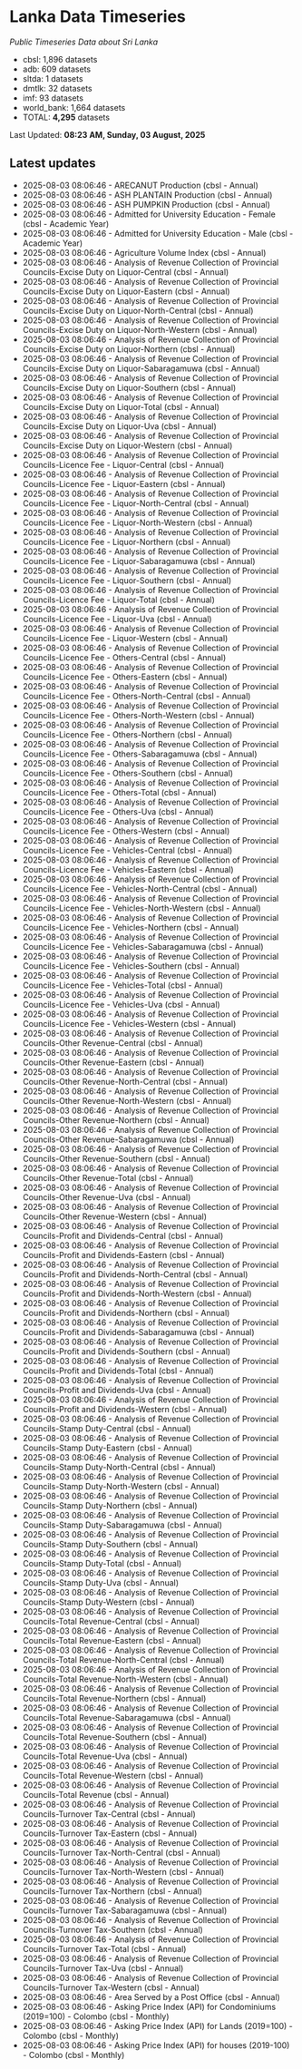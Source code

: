 # Lanka Data Timeseries
*Public Timeseries Data about Sri Lanka*

* cbsl: 1,896 datasets
* adb: 609 datasets
* sltda: 1 datasets
* dmtlk: 32 datasets
* imf: 93 datasets
* world_bank: 1,664 datasets
* TOTAL: **4,295** datasets

Last Updated: **08:23 AM, Sunday, 03 August, 2025**

## Latest updates

* 2025-08-03 08:06:46 - ARECANUT Production (cbsl - Annual)
* 2025-08-03 08:06:46 - ASH PLANTAIN Production (cbsl - Annual)
* 2025-08-03 08:06:46 - ASH PUMPKIN Production (cbsl - Annual)
* 2025-08-03 08:06:46 - Admitted for University Education - Female (cbsl - Academic Year)
* 2025-08-03 08:06:46 - Admitted for University Education - Male (cbsl - Academic Year)
* 2025-08-03 08:06:46 - Agriculture Volume Index (cbsl - Annual)
* 2025-08-03 08:06:46 - Analysis of Revenue Collection of Provincial Councils-Excise Duty on Liquor-Central (cbsl - Annual)
* 2025-08-03 08:06:46 - Analysis of Revenue Collection of Provincial Councils-Excise Duty on Liquor-Eastern (cbsl - Annual)
* 2025-08-03 08:06:46 - Analysis of Revenue Collection of Provincial Councils-Excise Duty on Liquor-North-Central (cbsl - Annual)
* 2025-08-03 08:06:46 - Analysis of Revenue Collection of Provincial Councils-Excise Duty on Liquor-North-Western (cbsl - Annual)
* 2025-08-03 08:06:46 - Analysis of Revenue Collection of Provincial Councils-Excise Duty on Liquor-Northern (cbsl - Annual)
* 2025-08-03 08:06:46 - Analysis of Revenue Collection of Provincial Councils-Excise Duty on Liquor-Sabaragamuwa (cbsl - Annual)
* 2025-08-03 08:06:46 - Analysis of Revenue Collection of Provincial Councils-Excise Duty on Liquor-Southern (cbsl - Annual)
* 2025-08-03 08:06:46 - Analysis of Revenue Collection of Provincial Councils-Excise Duty on Liquor-Total (cbsl - Annual)
* 2025-08-03 08:06:46 - Analysis of Revenue Collection of Provincial Councils-Excise Duty on Liquor-Uva (cbsl - Annual)
* 2025-08-03 08:06:46 - Analysis of Revenue Collection of Provincial Councils-Excise Duty on Liquor-Western (cbsl - Annual)
* 2025-08-03 08:06:46 - Analysis of Revenue Collection of Provincial Councils-Licence Fee - Liquor-Central (cbsl - Annual)
* 2025-08-03 08:06:46 - Analysis of Revenue Collection of Provincial Councils-Licence Fee - Liquor-Eastern (cbsl - Annual)
* 2025-08-03 08:06:46 - Analysis of Revenue Collection of Provincial Councils-Licence Fee - Liquor-North-Central (cbsl - Annual)
* 2025-08-03 08:06:46 - Analysis of Revenue Collection of Provincial Councils-Licence Fee - Liquor-North-Western (cbsl - Annual)
* 2025-08-03 08:06:46 - Analysis of Revenue Collection of Provincial Councils-Licence Fee - Liquor-Northern (cbsl - Annual)
* 2025-08-03 08:06:46 - Analysis of Revenue Collection of Provincial Councils-Licence Fee - Liquor-Sabaragamuwa (cbsl - Annual)
* 2025-08-03 08:06:46 - Analysis of Revenue Collection of Provincial Councils-Licence Fee - Liquor-Southern (cbsl - Annual)
* 2025-08-03 08:06:46 - Analysis of Revenue Collection of Provincial Councils-Licence Fee - Liquor-Total (cbsl - Annual)
* 2025-08-03 08:06:46 - Analysis of Revenue Collection of Provincial Councils-Licence Fee - Liquor-Uva (cbsl - Annual)
* 2025-08-03 08:06:46 - Analysis of Revenue Collection of Provincial Councils-Licence Fee - Liquor-Western (cbsl - Annual)
* 2025-08-03 08:06:46 - Analysis of Revenue Collection of Provincial Councils-Licence Fee - Others-Central (cbsl - Annual)
* 2025-08-03 08:06:46 - Analysis of Revenue Collection of Provincial Councils-Licence Fee - Others-Eastern (cbsl - Annual)
* 2025-08-03 08:06:46 - Analysis of Revenue Collection of Provincial Councils-Licence Fee - Others-North-Central (cbsl - Annual)
* 2025-08-03 08:06:46 - Analysis of Revenue Collection of Provincial Councils-Licence Fee - Others-North-Western (cbsl - Annual)
* 2025-08-03 08:06:46 - Analysis of Revenue Collection of Provincial Councils-Licence Fee - Others-Northern (cbsl - Annual)
* 2025-08-03 08:06:46 - Analysis of Revenue Collection of Provincial Councils-Licence Fee - Others-Sabaragamuwa (cbsl - Annual)
* 2025-08-03 08:06:46 - Analysis of Revenue Collection of Provincial Councils-Licence Fee - Others-Southern (cbsl - Annual)
* 2025-08-03 08:06:46 - Analysis of Revenue Collection of Provincial Councils-Licence Fee - Others-Total (cbsl - Annual)
* 2025-08-03 08:06:46 - Analysis of Revenue Collection of Provincial Councils-Licence Fee - Others-Uva (cbsl - Annual)
* 2025-08-03 08:06:46 - Analysis of Revenue Collection of Provincial Councils-Licence Fee - Others-Western (cbsl - Annual)
* 2025-08-03 08:06:46 - Analysis of Revenue Collection of Provincial Councils-Licence Fee - Vehicles-Central (cbsl - Annual)
* 2025-08-03 08:06:46 - Analysis of Revenue Collection of Provincial Councils-Licence Fee - Vehicles-Eastern (cbsl - Annual)
* 2025-08-03 08:06:46 - Analysis of Revenue Collection of Provincial Councils-Licence Fee - Vehicles-North-Central (cbsl - Annual)
* 2025-08-03 08:06:46 - Analysis of Revenue Collection of Provincial Councils-Licence Fee - Vehicles-North-Western (cbsl - Annual)
* 2025-08-03 08:06:46 - Analysis of Revenue Collection of Provincial Councils-Licence Fee - Vehicles-Northern (cbsl - Annual)
* 2025-08-03 08:06:46 - Analysis of Revenue Collection of Provincial Councils-Licence Fee - Vehicles-Sabaragamuwa (cbsl - Annual)
* 2025-08-03 08:06:46 - Analysis of Revenue Collection of Provincial Councils-Licence Fee - Vehicles-Southern (cbsl - Annual)
* 2025-08-03 08:06:46 - Analysis of Revenue Collection of Provincial Councils-Licence Fee - Vehicles-Total (cbsl - Annual)
* 2025-08-03 08:06:46 - Analysis of Revenue Collection of Provincial Councils-Licence Fee - Vehicles-Uva (cbsl - Annual)
* 2025-08-03 08:06:46 - Analysis of Revenue Collection of Provincial Councils-Licence Fee - Vehicles-Western (cbsl - Annual)
* 2025-08-03 08:06:46 - Analysis of Revenue Collection of Provincial Councils-Other Revenue-Central (cbsl - Annual)
* 2025-08-03 08:06:46 - Analysis of Revenue Collection of Provincial Councils-Other Revenue-Eastern (cbsl - Annual)
* 2025-08-03 08:06:46 - Analysis of Revenue Collection of Provincial Councils-Other Revenue-North-Central (cbsl - Annual)
* 2025-08-03 08:06:46 - Analysis of Revenue Collection of Provincial Councils-Other Revenue-North-Western (cbsl - Annual)
* 2025-08-03 08:06:46 - Analysis of Revenue Collection of Provincial Councils-Other Revenue-Northern (cbsl - Annual)
* 2025-08-03 08:06:46 - Analysis of Revenue Collection of Provincial Councils-Other Revenue-Sabaragamuwa (cbsl - Annual)
* 2025-08-03 08:06:46 - Analysis of Revenue Collection of Provincial Councils-Other Revenue-Southern (cbsl - Annual)
* 2025-08-03 08:06:46 - Analysis of Revenue Collection of Provincial Councils-Other Revenue-Total (cbsl - Annual)
* 2025-08-03 08:06:46 - Analysis of Revenue Collection of Provincial Councils-Other Revenue-Uva (cbsl - Annual)
* 2025-08-03 08:06:46 - Analysis of Revenue Collection of Provincial Councils-Other Revenue-Western (cbsl - Annual)
* 2025-08-03 08:06:46 - Analysis of Revenue Collection of Provincial Councils-Profit and Dividends-Central (cbsl - Annual)
* 2025-08-03 08:06:46 - Analysis of Revenue Collection of Provincial Councils-Profit and Dividends-Eastern (cbsl - Annual)
* 2025-08-03 08:06:46 - Analysis of Revenue Collection of Provincial Councils-Profit and Dividends-North-Central (cbsl - Annual)
* 2025-08-03 08:06:46 - Analysis of Revenue Collection of Provincial Councils-Profit and Dividends-North-Western (cbsl - Annual)
* 2025-08-03 08:06:46 - Analysis of Revenue Collection of Provincial Councils-Profit and Dividends-Northern (cbsl - Annual)
* 2025-08-03 08:06:46 - Analysis of Revenue Collection of Provincial Councils-Profit and Dividends-Sabaragamuwa (cbsl - Annual)
* 2025-08-03 08:06:46 - Analysis of Revenue Collection of Provincial Councils-Profit and Dividends-Southern (cbsl - Annual)
* 2025-08-03 08:06:46 - Analysis of Revenue Collection of Provincial Councils-Profit and Dividends-Total (cbsl - Annual)
* 2025-08-03 08:06:46 - Analysis of Revenue Collection of Provincial Councils-Profit and Dividends-Uva (cbsl - Annual)
* 2025-08-03 08:06:46 - Analysis of Revenue Collection of Provincial Councils-Profit and Dividends-Western (cbsl - Annual)
* 2025-08-03 08:06:46 - Analysis of Revenue Collection of Provincial Councils-Stamp Duty-Central (cbsl - Annual)
* 2025-08-03 08:06:46 - Analysis of Revenue Collection of Provincial Councils-Stamp Duty-Eastern (cbsl - Annual)
* 2025-08-03 08:06:46 - Analysis of Revenue Collection of Provincial Councils-Stamp Duty-North-Central (cbsl - Annual)
* 2025-08-03 08:06:46 - Analysis of Revenue Collection of Provincial Councils-Stamp Duty-North-Western (cbsl - Annual)
* 2025-08-03 08:06:46 - Analysis of Revenue Collection of Provincial Councils-Stamp Duty-Northern (cbsl - Annual)
* 2025-08-03 08:06:46 - Analysis of Revenue Collection of Provincial Councils-Stamp Duty-Sabaragamuwa (cbsl - Annual)
* 2025-08-03 08:06:46 - Analysis of Revenue Collection of Provincial Councils-Stamp Duty-Southern (cbsl - Annual)
* 2025-08-03 08:06:46 - Analysis of Revenue Collection of Provincial Councils-Stamp Duty-Total (cbsl - Annual)
* 2025-08-03 08:06:46 - Analysis of Revenue Collection of Provincial Councils-Stamp Duty-Uva (cbsl - Annual)
* 2025-08-03 08:06:46 - Analysis of Revenue Collection of Provincial Councils-Stamp Duty-Western (cbsl - Annual)
* 2025-08-03 08:06:46 - Analysis of Revenue Collection of Provincial Councils-Total Revenue-Central (cbsl - Annual)
* 2025-08-03 08:06:46 - Analysis of Revenue Collection of Provincial Councils-Total Revenue-Eastern (cbsl - Annual)
* 2025-08-03 08:06:46 - Analysis of Revenue Collection of Provincial Councils-Total Revenue-North-Central (cbsl - Annual)
* 2025-08-03 08:06:46 - Analysis of Revenue Collection of Provincial Councils-Total Revenue-North-Western (cbsl - Annual)
* 2025-08-03 08:06:46 - Analysis of Revenue Collection of Provincial Councils-Total Revenue-Northern (cbsl - Annual)
* 2025-08-03 08:06:46 - Analysis of Revenue Collection of Provincial Councils-Total Revenue-Sabaragamuwa (cbsl - Annual)
* 2025-08-03 08:06:46 - Analysis of Revenue Collection of Provincial Councils-Total Revenue-Southern (cbsl - Annual)
* 2025-08-03 08:06:46 - Analysis of Revenue Collection of Provincial Councils-Total Revenue-Uva (cbsl - Annual)
* 2025-08-03 08:06:46 - Analysis of Revenue Collection of Provincial Councils-Total Revenue-Western (cbsl - Annual)
* 2025-08-03 08:06:46 - Analysis of Revenue Collection of Provincial Councils-Total Revenue (cbsl - Annual)
* 2025-08-03 08:06:46 - Analysis of Revenue Collection of Provincial Councils-Turnover Tax-Central (cbsl - Annual)
* 2025-08-03 08:06:46 - Analysis of Revenue Collection of Provincial Councils-Turnover Tax-Eastern (cbsl - Annual)
* 2025-08-03 08:06:46 - Analysis of Revenue Collection of Provincial Councils-Turnover Tax-North-Central (cbsl - Annual)
* 2025-08-03 08:06:46 - Analysis of Revenue Collection of Provincial Councils-Turnover Tax-North-Western (cbsl - Annual)
* 2025-08-03 08:06:46 - Analysis of Revenue Collection of Provincial Councils-Turnover Tax-Northern (cbsl - Annual)
* 2025-08-03 08:06:46 - Analysis of Revenue Collection of Provincial Councils-Turnover Tax-Sabaragamuwa (cbsl - Annual)
* 2025-08-03 08:06:46 - Analysis of Revenue Collection of Provincial Councils-Turnover Tax-Southern (cbsl - Annual)
* 2025-08-03 08:06:46 - Analysis of Revenue Collection of Provincial Councils-Turnover Tax-Total (cbsl - Annual)
* 2025-08-03 08:06:46 - Analysis of Revenue Collection of Provincial Councils-Turnover Tax-Uva (cbsl - Annual)
* 2025-08-03 08:06:46 - Analysis of Revenue Collection of Provincial Councils-Turnover Tax-Western (cbsl - Annual)
* 2025-08-03 08:06:46 - Area Served by a Post Office (cbsl - Annual)
* 2025-08-03 08:06:46 - Asking Price Index (API) for Condominiums (2019=100) - Colombo (cbsl - Monthly)
* 2025-08-03 08:06:46 - Asking Price Index (API) for Lands (2019=100) - Colombo (cbsl - Monthly)
* 2025-08-03 08:06:46 - Asking Price Index (API) for houses (2019-100) - Colombo (cbsl - Monthly)